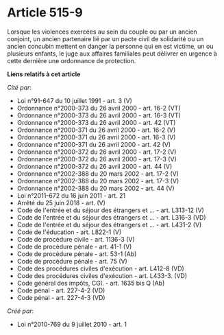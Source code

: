 # Article 515-9

Lorsque les violences exercées au sein du couple ou par un ancien conjoint, un ancien partenaire lié par un pacte civil de
solidarité ou un ancien concubin mettent en danger la personne qui en est victime, un ou plusieurs enfants, le juge aux
affaires familiales peut délivrer en urgence à cette dernière une ordonnance de protection.

**Liens relatifs à cet article**

_Cité par_:

  - Loi n°91-647 du 10 juillet 1991 - art. 3 (V)
  - Ordonnance n°2000-373 du 26 avril 2000 - art. 16-2 (VT)
  - Ordonnance n°2000-373 du 26 avril 2000 - art. 16-3 (VT)
  - Ordonnance n°2000-373 du 26 avril 2000 - art. 42 (VT)
  - Ordonnance n°2000-371 du 26 avril 2000 - art. 16-2 (V)
  - Ordonnance n°2000-371 du 26 avril 2000 - art. 16-3 (V)
  - Ordonnance n°2000-371 du 26 avril 2000 - art. 42 (V)
  - Ordonnance n°2000-372 du 26 avril 2000 - art. 17-2 (V)
  - Ordonnance n°2000-372 du 26 avril 2000 - art. 17-3 (V)
  - Ordonnance n°2000-372 du 26 avril 2000 - art. 44 (V)
  - Ordonnance n°2002-388 du 20 mars 2002 - art. 17-2 (V)
  - Ordonnance n°2002-388 du 20 mars 2002 - art. 17-3 (V)
  - Ordonnance n°2002-388 du 20 mars 2002 - art. 44 (V)
  - Loi n°2011-672 du 16 juin 2011 - art. 21
  - Arrêté du 25 juin 2018 - art. (V)
  - Code de l'entrée et du séjour des étrangers et ... - art. L313-12 (V)
  - Code de l'entrée et du séjour des étrangers et ... - art. L316-3 (VD)
  - Code de l'entrée et du séjour des étrangers et ... - art. L431-2 (V)
  - Code de l'éducation - art. L822-1 (V)
  - Code de procédure civile - art. 1136-3 (V)
  - Code de procédure pénale - art. 41-1 (V)
  - Code de procédure pénale - art. 53-1 (Ab)
  - Code de procédure pénale - art. 75 (V)
  - Code des procédures civiles d'exécution - art. L412-8 (VD)
  - Code des procédures civiles d'exécution - art. L433-3.  (VD)
  - Code général des impôts, CGI. - art. 1635 bis Q (Ab)
  - Code pénal - art. 227-4-2 (VD)
  - Code pénal - art. 227-4-3 (VD)

_Créé par_:

  - Loi n°2010-769 du 9 juillet 2010 - art. 1
